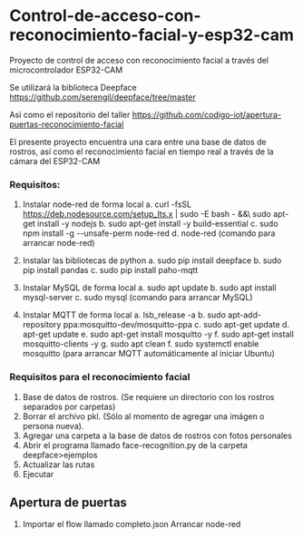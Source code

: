 # Control-de-acceso-con-reconocimiento-facial-y-esp32-cam
 Proyecto de control de acceso con reconocimiento facial a través del microcontrolador ESP32-CAM

Se utilizará la biblioteca Deepface
https://github.com/serengil/deepface/tree/master

Así como el repositorio del taller
https://github.com/codigo-iot/apertura-puertas-reconocimiento-facial

El presente proyecto encuentra una cara entre una base de datos de rostros, así como el reconocimiento facial en tiempo real a través de la cámara del ESP32-CAM

### Requisitos:
1. Instalar node-red de forma local
    a. curl -fsSL https://deb.nodesource.com/setup_lts.x | sudo -E bash - &&\ sudo apt-get install -y nodejs
    b. sudo apt-get install -y build-essential
    c. sudo npm install -g --unsafe-perm node-red
    d. node-red (comando para arrancar node-red)

2. Instalar las bibliotecas de python
    a. sudo pip install deepface
    b. sudo pip install pandas
    c. sudo pip install paho-mqtt

3. Instalar MySQL de forma local
    a. sudo apt update
    b. sudo apt install mysql-server
    c. sudo mysql (comando para arrancar MySQL)

4. Instalar MQTT de forma local
    a. lsb_release -a
    b. sudo apt-add-repository ppa:mosquitto-dev/mosquitto-ppa
    c. sudo apt-get update
    d. apt-get update
    e. sudo apt-get install mosquitto -y
    f. sudo apt-get install mosquitto-clients -y
    g. sudo apt clean
    f. sudo systemctl enable mosquitto (para arrancar MQTT automáticamente al iniciar Ubuntu)

### Requisitos para el reconocimiento facial
1. Base de datos de rostros. (Se requiere un directorio con los rostros separados por carpetas)
2. Borrar el archivo pkl. (Sólo al momento de agregar una imágen o persona nueva).
3. Agregar una carpeta a la base de datos de rostros con fotos personales
4. Abrir el programa llamado face-recognition.py de la carpeta deepface>ejemplos
5. Actualizar las rutas
6. Ejecutar

## Apertura de puertas

1. Importar el flow llamado completo.json
Arrancar node-red